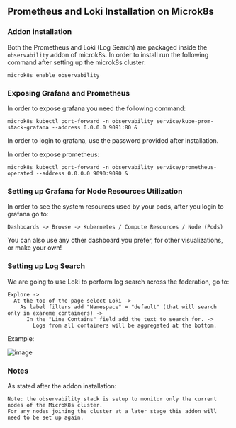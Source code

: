 ## Prometheus and Loki Installation on Microk8s

### Addon installation

Both the Prometheus and Loki (Log Search) are packaged inside the `observability` addon of microk8s. In order to install run the following command after setting up the microk8s cluster:
```
microk8s enable observability
```

### Exposing Grafana and Prometheus
In order to expose grafana you need the following command:
```
microk8s kubectl port-forward -n observability service/kube-prom-stack-grafana --address 0.0.0.0 9091:80 &
```
In order to login to grafana, use the password provided after installation.


In order to expose prometheus:
```
microk8s kubectl port-forward -n observability service/prometheus-operated --address 0.0.0.0 9090:9090 &
```

### Setting up Grafana for Node Resources Utilization
In order to see the system resources used by your pods, after you login to grafana go to:
```
Dashboards -> Browse -> Kubernetes / Compute Resources / Node (Pods)
```
You can also use any other dashboard you prefer, for other visualizations, or make your own!


### Setting up Log Search
We are going to use Loki to perform log search across the federation, go to:
```
Explore ->
  At the top of the page select Loki -> 
    As label filters add "Namespace" = "default" (that will search only in exareme containers) ->
      In the "Line Contains" field add the text to search for. ->
        Logs from all containers will be aggregated at the bottom.
```

Example:

![image](https://github.com/madgik/exareme2/assets/15667989/6e6e28bc-0363-4e33-b8a1-07ad87ef368c)



### Notes
As stated after the addon installation:
```
Note: the observability stack is setup to monitor only the current nodes of the MicroK8s cluster.
For any nodes joining the cluster at a later stage this addon will need to be set up again.
```
